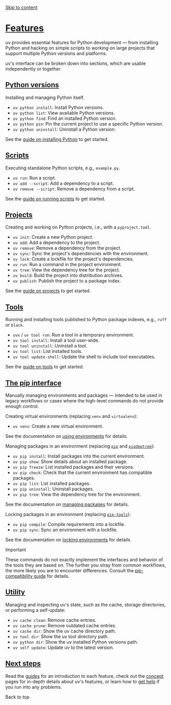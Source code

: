 [Skip to content](https://docs.astral.sh/uv/getting-started/features/#features)

# [Features](https://docs.astral.sh/uv/getting-started/features/\#features)

uv provides essential features for Python development — from installing Python and hacking on simple
scripts to working on large projects that support multiple Python versions and platforms.

uv's interface can be broken down into sections, which are usable independently or together.

## [Python versions](https://docs.astral.sh/uv/getting-started/features/\#python-versions)

Installing and managing Python itself.

- `uv python install`: Install Python versions.
- `uv python list`: View available Python versions.
- `uv python find`: Find an installed Python version.
- `uv python pin`: Pin the current project to use a specific Python version.
- `uv python uninstall`: Uninstall a Python version.

See the [guide on installing Python](https://docs.astral.sh/uv/guides/install-python/) to get started.

## [Scripts](https://docs.astral.sh/uv/getting-started/features/\#scripts)

Executing standalone Python scripts, e.g., `example.py`.

- `uv run`: Run a script.
- `uv add --script`: Add a dependency to a script.
- `uv remove --script`: Remove a dependency from a script.

See the [guide on running scripts](https://docs.astral.sh/uv/guides/scripts/) to get started.

## [Projects](https://docs.astral.sh/uv/getting-started/features/\#projects)

Creating and working on Python projects, i.e., with a `pyproject.toml`.

- `uv init`: Create a new Python project.
- `uv add`: Add a dependency to the project.
- `uv remove`: Remove a dependency from the project.
- `uv sync`: Sync the project's dependencies with the environment.
- `uv lock`: Create a lockfile for the project's dependencies.
- `uv run`: Run a command in the project environment.
- `uv tree`: View the dependency tree for the project.
- `uv build`: Build the project into distribution archives.
- `uv publish`: Publish the project to a package index.

See the [guide on projects](https://docs.astral.sh/uv/guides/projects/) to get started.

## [Tools](https://docs.astral.sh/uv/getting-started/features/\#tools)

Running and installing tools published to Python package indexes, e.g., `ruff` or `black`.

- `uvx` / `uv tool run`: Run a tool in a temporary environment.
- `uv tool install`: Install a tool user-wide.
- `uv tool uninstall`: Uninstall a tool.
- `uv tool list`: List installed tools.
- `uv tool update-shell`: Update the shell to include tool executables.

See the [guide on tools](https://docs.astral.sh/uv/guides/tools/) to get started.

## [The pip interface](https://docs.astral.sh/uv/getting-started/features/\#the-pip-interface)

Manually managing environments and packages — intended to be used in legacy workflows or cases where
the high-level commands do not provide enough control.

Creating virtual environments (replacing `venv` and `virtualenv`):

- `uv venv`: Create a new virtual environment.

See the documentation on [using environments](https://docs.astral.sh/uv/pip/environments/) for details.

Managing packages in an environment (replacing [`pip`](https://github.com/pypa/pip) and
[`pipdeptree`](https://github.com/tox-dev/pipdeptree)):

- `uv pip install`: Install packages into the current environment.
- `uv pip show`: Show details about an installed package.
- `uv pip freeze`: List installed packages and their versions.
- `uv pip check`: Check that the current environment has compatible packages.
- `uv pip list`: List installed packages.
- `uv pip uninstall`: Uninstall packages.
- `uv pip tree`: View the dependency tree for the environment.

See the documentation on [managing packages](https://docs.astral.sh/uv/pip/packages/) for details.

Locking packages in an environment (replacing [`pip-tools`](https://github.com/jazzband/pip-tools)):

- `uv pip compile`: Compile requirements into a lockfile.
- `uv pip sync`: Sync an environment with a lockfile.

See the documentation on [locking environments](https://docs.astral.sh/uv/pip/compile/) for details.

Important

These commands do not exactly implement the interfaces and behavior of the tools they are based on. The further you stray from common workflows, the more likely you are to encounter differences. Consult the [pip-compatibility guide](https://docs.astral.sh/uv/pip/compatibility/) for details.

## [Utility](https://docs.astral.sh/uv/getting-started/features/\#utility)

Managing and inspecting uv's state, such as the cache, storage directories, or performing a
self-update:

- `uv cache clean`: Remove cache entries.
- `uv cache prune`: Remove outdated cache entries.
- `uv cache dir`: Show the uv cache directory path.
- `uv tool dir`: Show the uv tool directory path.
- `uv python dir`: Show the uv installed Python versions path.
- `uv self update`: Update uv to the latest version.

## [Next steps](https://docs.astral.sh/uv/getting-started/features/\#next-steps)

Read the [guides](https://docs.astral.sh/uv/guides/) for an introduction to each feature, check out the
[concept](https://docs.astral.sh/uv/concepts/) pages for in-depth details about uv's features, or learn how to
[get help](https://docs.astral.sh/uv/getting-started/help/) if you run into any problems.

Back to top